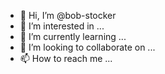 - 👋 Hi, I’m @bob-stocker
- 👀 I’m interested in ...
- 🌱 I’m currently learning ...
- 💞️ I’m looking to collaborate on ...
- 📫 How to reach me ...

<!---
bob-stocker/bob-stocker is a ✨ special ✨ repository because its `README.md` (this file) appears on your GitHub profile.
You can click the Preview link to take a look at your changes.
--->
